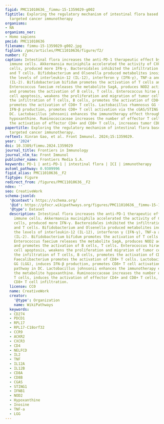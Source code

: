 ```yaml
---
figid: PMC11010636__fimmu-15-1359029-g002
figtitle: Exploring the regulatory mechanism of intestinal flora based on PD-1 receptor/ligand
  targeted cancer immunotherapy
organisms:
- NA
organisms_ner:
- Homo sapiens
pmcid: PMC11010636
filename: fimmu-15-1359029-g002.jpg
figlink: /pmc/articles/PMC11010636/figure/f2/
number: F2
caption: Intestinal flora increases the anti-PD-1 therapeutic effect by regulating
  immune cells. Akkermansia muciniphila accelerated the activity of CXCR3+CCR9+CD4+T
  cells, produced more IFN-γ. Bacteroidales inhibited the infiltration of B cells
  and T cells. Bifidobacterium and Olsenella produced metabolites inosine and increase
  the levels of interleukin-12 (IL-12), interferon γ (IFN-γ), TNF-a and interleukin-2
  (IL-2). Bifidobacterium bifidum promotes the activation of T cells and B cells.
  Enterococcus faecium releases the metabolite SagA, produces NOD2 active polypeptide,
  and promotes the activation of B cells, T cells. Enterococcus hirae promotes tumor
  cell apoptosis, weakens the proliferation and migration of tumor cells, promotes
  the infiltration of T cells, B cells, promotes the activation of CD8+ T cells. Faecalibacterium
  promotes the activation of CD8+ T cells. Lactobacillus rhamnosus GG (LGG), induces
  IFN-β production, promotes CD8+ T cell activation via the cGAS/STING pathway in
  DC. Lactobacillus johnsonii enhances the immunotherapy effect through the metabolite
  hypoxanthine. Ruminococcaceae increases the number of effector T cells, induces
  the activation of effector CD4+ and CD8+ T cells, increases tumor CD8+ T cell infiltration.
papertitle: Exploring the regulatory mechanism of intestinal flora based on PD-1 receptor/ligand
  targeted cancer immunotherapy.
reftext: Xinran Gao, et al. Front Immunol. 2024;15:1359029.
year: '2024'
doi: 10.3389/fimmu.2024.1359029
journal_title: Frontiers in Immunology
journal_nlm_ta: Front Immunol
publisher_name: Frontiers Media S.A.
keywords: PD-1 | anti-PD-1 | intestinal flora | ICI | immunotherapy
automl_pathway: 0.9309996
figid_alias: PMC11010636__F2
figtype: Figure
redirect_from: /figures/PMC11010636__F2
ndex: ''
seo: CreativeWork
schema-jsonld:
  '@context': https://schema.org/
  '@id': https://pfocr.wikipathways.org/figures/PMC11010636__fimmu-15-1359029-g002.html
  '@type': Dataset
  description: Intestinal flora increases the anti-PD-1 therapeutic effect by regulating
    immune cells. Akkermansia muciniphila accelerated the activity of CXCR3+CCR9+CD4+T
    cells, produced more IFN-γ. Bacteroidales inhibited the infiltration of B cells
    and T cells. Bifidobacterium and Olsenella produced metabolites inosine and increase
    the levels of interleukin-12 (IL-12), interferon γ (IFN-γ), TNF-a and interleukin-2
    (IL-2). Bifidobacterium bifidum promotes the activation of T cells and B cells.
    Enterococcus faecium releases the metabolite SagA, produces NOD2 active polypeptide,
    and promotes the activation of B cells, T cells. Enterococcus hirae promotes tumor
    cell apoptosis, weakens the proliferation and migration of tumor cells, promotes
    the infiltration of T cells, B cells, promotes the activation of CD8+ T cells.
    Faecalibacterium promotes the activation of CD8+ T cells. Lactobacillus rhamnosus
    GG (LGG), induces IFN-β production, promotes CD8+ T cell activation via the cGAS/STING
    pathway in DC. Lactobacillus johnsonii enhances the immunotherapy effect through
    the metabolite hypoxanthine. Ruminococcaceae increases the number of effector
    T cells, induces the activation of effector CD4+ and CD8+ T cells, increases tumor
    CD8+ T cell infiltration.
  license: CC0
  name: CreativeWork
  creator:
    '@type': Organization
    name: WikiPathways
  keywords:
  - CD274
  - PDCD1
  - RPL17
  - RPL17-C18orf32
  - CCR9
  - ACKR2
  - CXCR3
  - CD4
  - NELFCD
  - IL2
  - TNF
  - IL12A
  - IL12B
  - CD8A
  - CD8B
  - CGAS
  - STING1
  - IFNB1
  - NOD2
  - Hypoxanthine
  - Inosine
  - TNF-a
  - LGG
---
```

